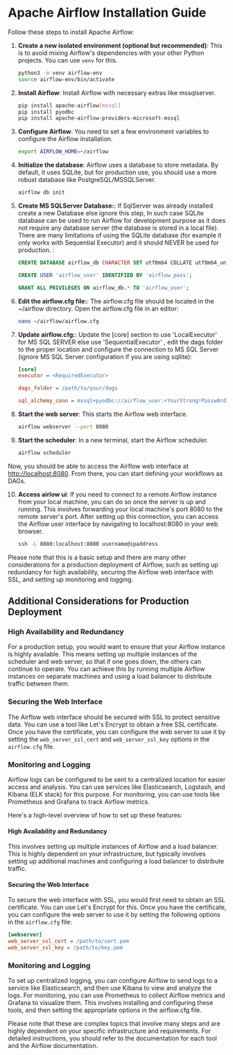 # Apache Airflow Installation Guide

Follow these steps to install Apache Airflow:

1. **Create a new isolated environment (optional but recommended)**: This is to avoid mixing Airflow's dependencies with your other Python projects. You can use `venv` for this.
    ```bash
    python3 -m venv airflow-env
    source airflow-env/bin/activate
    ```

2. **Install Airflow**: Install Airflow with necessary extras like mssqlserver.
    ```bash
    pip install apache-airflow[mssql]
    pip install pyodbc
    pip install apache-airflow-providers-microsoft-mssql
    ```

3. **Configure Airflow**: You need to set a few environment variables to configure the Airflow installation.
    ```bash
    export AIRFLOW_HOME=~/airflow
    ```

4. **Initialize the database**: Airflow uses a database to store metadata. By default, it uses SQLite, but for production use, you should use a more robust database like PostgreSQL/MSSQLServer.
    ```bash
    airflow db init
    ```

5. **Create MS SQLServer Database:**: If SqlServer was already installed create a new Database else ignore this step, In such case SQLite database can be used to run Airflow for development purpose as it does not require any database server (the database is stored in a local file). There are many limitations of using the SQLite database (for example it only works with Sequential Executor) and it should NEVER be used for production. :
    ```sql
    CREATE DATABASE airflow_db CHARACTER SET utf8mb4 COLLATE utf8mb4_unicode_ci;

    CREATE USER 'airflow_user' IDENTIFIED BY 'airflow_pass';

    GRANT ALL PRIVILEGES ON airflow_db.* TO 'airflow_user';
    ```

6. **Edit the airflow.cfg file:**: The airflow.cfg file should be located in the ~/airflow directory. Open the airflow.cfg file in an editor:
    ```bash
    nano ~/airflow/airflow.cfg
    ```

7. **Update airflow.cfg:**: Update the [core] section to use 'LocalExecutor' for MS SQL SERVER  else use 'SequentialExecutor' , edit the dags folder to the proper location and configure the connection to MS SQL Server (ignore MS SQL Server configuration if you are using sqllite):
    ```ini
    [core]
    executor = <RequiredExecutor>

    dags_folder = /path/to/your/dags
    
    sql_alchemy_conn = mssql+pyodbc://airflow_user:<YourStrong!Passw0rd>@localhost/airflow_db?driver=ODBC+Driver+17+for+SQL+Server
    ```


8. **Start the web server**: This starts the Airflow web interface.
    ```bash
    airflow webserver --port 8080
    ```

9. **Start the scheduler**: In a new terminal, start the Airflow scheduler.
    ```bash
    airflow scheduler
    ```

Now, you should be able to access the Airflow web interface at [http://localhost:8080](http://localhost:8080). From there, you can start defining your workflows as DAGs.

10. **Access airlow ui**: If you need to connect to a remote Airflow instance from your local machine, you can do so once the server is up and running. This involves forwarding your local machine's port 8080 to the remote server's port. After setting up this connection, you can access the Airflow user interface by navigating to localhost:8080 in your web browser.
    ```bash
    ssh -L 8080:localhost:8080 username@ipaddress
    ```

Please note that this is a basic setup and there are many other considerations for a production deployment of Airflow, such as setting up redundancy for high availability, securing the Airflow web interface with SSL, and setting up monitoring and logging.

## Additional Considerations for Production Deployment

### High Availability and Redundancy
For a production setup, you would want to ensure that your Airflow instance is highly available. This means setting up multiple instances of the scheduler and web server, so that if one goes down, the others can continue to operate. You can achieve this by running multiple Airflow instances on separate machines and using a load balancer to distribute traffic between them.

### Securing the Web Interface
The Airflow web interface should be secured with SSL to protect sensitive data. You can use a tool like Let's Encrypt to obtain a free SSL certificate. Once you have the certificate, you can configure the web server to use it by setting the `web_server_ssl_cert` and `web_server_ssl_key` options in the `airflow.cfg` file.

### Monitoring and Logging
Airflow logs can be configured to be sent to a centralized location for easier access and analysis. You can use services like Elasticsearch, Logstash, and Kibana (ELK stack) for this purpose. For monitoring, you can use tools like Prometheus and Grafana to track Airflow metrics.

Here's a high-level overview of how to set up these features:

#### High Availability and Redundancy
This involves setting up multiple instances of Airflow and a load balancer. This is highly dependent on your infrastructure, but typically involves setting up additional machines and configuring a load balancer to distribute traffic.

#### Securing the Web Interface
To secure the web interface with SSL, you would first need to obtain an SSL certificate. You can use Let's Encrypt for this. Once you have the certificate, you can configure the web server to use it by setting the following options in the `airflow.cfg` file:

```ini
[webserver]
web_server_ssl_cert = /path/to/cert.pem
web_server_ssl_key = /path/to/key.pem
```
### Monitoring and Logging
To set up centralized logging, you can configure Airflow to send logs to a service like Elasticsearch, and then use Kibana to view and analyze the logs. For monitoring, you can use Prometheus to collect Airflow metrics and Grafana to visualize them. This involves installing and configuring these tools, and then setting the appropriate options in the airflow.cfg file.

Please note that these are complex topics that involve many steps and are highly dependent on your specific infrastructure and requirements. For detailed instructions, you should refer to the documentation for each tool and the Airflow documentation.
